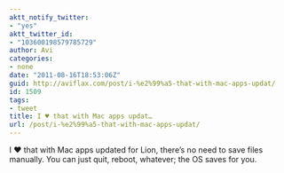 ```yaml
---
aktt_notify_twitter:
- "yes"
aktt_twitter_id:
- "103600198579785729"
author: Avi
categories:
- none
date: "2011-08-16T18:53:06Z"
guid: http://aviflax.com/post/i-%e2%99%a5-that-with-mac-apps-updat/
id: 1509
tags:
- tweet
title: I ♥ that with Mac apps updat…
url: /post/i-%e2%99%a5-that-with-mac-apps-updat/
---
```

I ♥ that with Mac apps updated for Lion, there’s no need to save files manually. You can just quit, reboot, whatever; the OS saves for you.
